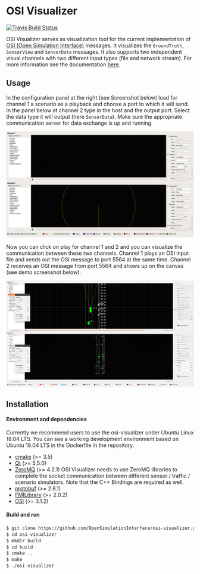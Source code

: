 # OSI Visualizer
[![Travis Build Status](https://travis-ci.org/OpenSimulationInterface/osi-visualizer.svg?branch=master)](https://travis-ci.org/OpenSimulationInterface/osi-visualizer)

OSI Visualizer serves as visualization tool for the current implementation of [OSI (Open Simulation Interface)](https://github.com/OpenSimulationInterface/open-simulation-interface) messages. It visualizes the `GroundTruth`, `SensorView` and `SensorData` messages. It also supports two independent visual channels with two different input types (file and network stream). For more information see the documentation [here](https://opensimulationinterface.github.io/osi-documentation/osi-visualizer/README.html).

## Usage

In the configuration panel at the right (see Screenshot below) load for channel 1 a scenario as a playback and choose a port to which it will send. In the panel below at channel 2 type in the host and the output port. Select the data type it will output (here `SensorData`). Make sure the appropriate communication server for data exchange is up and running. 

![](Resources/Images/Over_View.png)

Now you can click on play for channel 1 and 2 and you can visualize the communication between these two channels.  Channel 1 plays an OSI input file and sends out the OSI message to port 5564 at the same time. Channel 2 receives an OSI message from port 5564 and shows up on the canvas (see demo screenshot below).

![](Resources/Images/Demo.png)

## Installation

#### Environment and dependencies

Currently we recommend users to use the osi-visualizer under Ubuntu Linux 18.04 LTS. You can see a working development environment based on Ubuntu 18.04 LTS in the Dockerfile in the repository.

* [cmake](https://cmake.org/) (>= 3.5) 
* [Qt](http://download.qt.io/official_releases/qt/) (>= 5.5.0)
* [ZeroMQ](http://zeromq.org/intro:get-the-software) (>= 4.2.1) OSI Visualizer needs to use ZeroMQ libraries to complete the socket communication between different sensor / traffic / scenario simulators. Note that the C++ Bindings are required as well.
* [protobuf](https://github.com/google/protobuf) (>= 2.6.1)
* [FMILibrary](https://svn.jmodelica.org/FMILibrary/tags) (>= 2.0.2)
* [OSI](https://github.com/OpenSimulationInterface/open-simulation-interface.git) (>= 3.1.2) 

#### Build and run

```bash
$ git clone https://github.com/OpenSimulationInterface/osi-visualizer.git
$ cd osi-visualizer
$ mkdir build
$ cd build
$ cmake ..
$ make
$ ./osi-visualizer
```